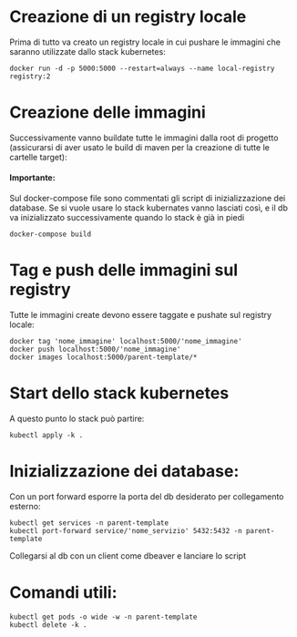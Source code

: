 # Creazione di un registry locale
Prima di tutto va creato un registry locale in cui pushare le immagini che saranno utilizzate dallo stack kubernetes:
```
docker run -d -p 5000:5000 --restart=always --name local-registry registry:2
```

# Creazione delle immagini 
Successivamente vanno buildate tutte le immagini dalla root di progetto 
(assicurarsi di aver usato le build di maven per la creazione di tutte le cartelle target):

#### Importante: 
Sul docker-compose file sono commentati gli script di inizializzazione dei database. 
Se si vuole usare lo stack kubernates vanno lasciati così, e il db va inizializzato successivamente quando lo stack è già in piedi 

```
docker-compose build
```

# Tag e push delle immagini sul registry
Tutte le immagini create devono essere taggate e pushate sul registry locale:
```
docker tag 'nome_immagine' localhost:5000/'nome_immagine'
docker push localhost:5000/'nome_immagine'
docker images localhost:5000/parent-template/*
```

# Start dello stack kubernetes
A questo punto lo stack può partire:
```
kubectl apply -k .
```

# Inizializzazione dei database:
Con un port forward esporre la porta del db desiderato per collegamento esterno:
```
kubectl get services -n parent-template
kubectl port-forward service/'nome_servizio' 5432:5432 -n parent-template
```
Collegarsi al db con un client come dbeaver e lanciare lo script


# Comandi utili:
```
kubectl get pods -o wide -w -n parent-template
kubectl delete -k .
```